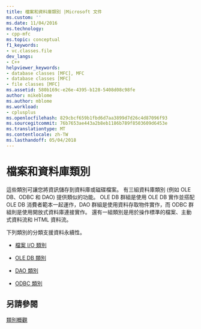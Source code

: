 ```yaml
---
title: 檔案和資料庫類別 |Microsoft 文件
ms.custom: ''
ms.date: 11/04/2016
ms.technology:
- cpp-mfc
ms.topic: conceptual
f1_keywords:
- vc.classes.file
dev_langs:
- C++
helpviewer_keywords:
- database classes [MFC], MFC
- database classes [MFC]
- file classes [MFC]
ms.assetid: 580b169c-e26e-4395-b128-5408d08c98fe
author: mikeblome
ms.author: mblome
ms.workload:
- cplusplus
ms.openlocfilehash: 829cbcf659b1fbd6d7aa3899d7d26c4d87096f93
ms.sourcegitcommit: 76b7653ae443a2b8eb1186b789f8503609d6453e
ms.translationtype: MT
ms.contentlocale: zh-TW
ms.lasthandoff: 05/04/2018
---
```

# <a name="file-and-database-classes"></a>檔案和資料庫類別
這些類別可讓您將資訊儲存到資料庫或磁碟檔案。 有三組資料庫類別 (例如 OLE DB、ODBC 和 DAO) 提供類似的功能。 OLE DB 群組是使用 OLE DB 實作並搭配 OLE DB 消費者範本一起運作，DAO 群組是使用資料存取物件實作，而 ODBC 群組則是使用開放式資料庫連接實作。 還有一組類別是用於操作標準的檔案、主動式資料流和 HTML 資料流。  
  
 下列類別的分類支援資料永續性。  
  
-   [檔案 I/O 類別](../mfc/file-i-o-classes.md)  
  
-   [OLE DB 類別](../mfc/ole-db-classes.md)  
  
-   [DAO 類別](../mfc/dao-classes.md)  
  
-   [ODBC 類別](../mfc/odbc-classes.md)  
  
## <a name="see-also"></a>另請參閱  
 [類別概觀](../mfc/class-library-overview.md)

